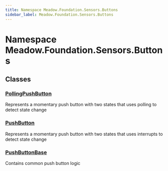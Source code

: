 ```yaml
---
title: Namespace Meadow.Foundation.Sensors.Buttons
sidebar_label: Meadow.Foundation.Sensors.Buttons
---
```

# Namespace Meadow.Foundation.Sensors.Buttons
## Classes
### [PollingPushButton](../Meadow.Foundation.Sensors.Buttons/PollingPushButton)
Represents a momentary push button with two states that uses polling to detect state change
### [PushButton](../Meadow.Foundation.Sensors.Buttons/PushButton)
Represents a momentary push button with two states that uses interrupts to detect state change
### [PushButtonBase](../Meadow.Foundation.Sensors.Buttons/PushButtonBase)
Contains common push button logic

